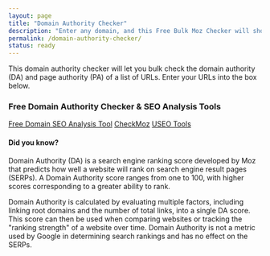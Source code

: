 ```yaml
---
layout: page
title: "Domain Authority Checker"
description: "Enter any domain, and this Free Bulk Moz Checker will show you top competitive SEO metrics like Domain Authority, top pages, ranking keywords, and more which are essential for many websites to gain organic search traffic."
permalink: /domain-authority-checker/
status: ready
---
```


This domain authority checker will let you bulk check the domain authority (DA) and page authority (PA) of a list of URLs. Enter your URLs into the box below.

### Free Domain Authority Checker & SEO Analysis Tools

<form>
<div class="list-group">
  <a href="https://moz.com/domain-analysis" target="_blank" rel="noopener nofollow" class="list-group-item list-group-item-action active">Free Domain SEO Analysis Tool</a>
  <a href="https://www.checkmoz.com/" target="_blank" rel="noopener nofollow" class="list-group-item list-group-item-action">CheckMoz</a>
  <a href="https://www.useotools.com/domain-authority-checker" target="_blank" rel="noopener nofollow" class="list-group-item list-group-item-action">USEO Tools</a>
</div>
</form>

#### Did you know?

Domain Authority (DA) is a search engine ranking score developed by Moz that predicts how well a website will rank on search engine result pages (SERPs). A Domain Authority score ranges from one to 100, with higher scores corresponding to a greater ability to rank.

Domain Authority is calculated by evaluating multiple factors, including linking root domains and the number of total links, into a single DA score. This score can then be used when comparing websites or tracking the "ranking strength" of a website over time. Domain Authority is not a metric used by Google in determining search rankings and has no effect on the SERPs.
